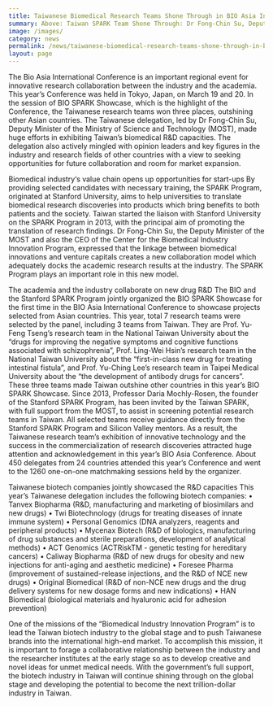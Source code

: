 ```yaml
---
title: Taiwanese Biomedical Research Teams Shone Through in BIO Asia International Conference
summary: Above: Taiwan SPARK Team Shone Through: Dr Fong-Chin Su, Deputy Minister of the MOST (4th from the right), Dr Woei-Jer Chuang, Director of the Department of Life Sciences of the MOST (3rd from the left), Prof. Yu-Feng Tseng of National Taiwan University (2nd from the right), Prof. Yu-Ching Lee of the Taipei Medical University (3rd from the right in the back row) and other team members.
image: /images/
category: news
permalink: /news/taiwanese-biomedical-research-teams-shone-through-in-bio-asia-international-conference/
layout: page
---
```


The Bio Asia International Conference is an important regional event for innovative research collaboration between the industry and the academia.  This year’s Conference was held in Tokyo, Japan, on March 19 and 20.  In the session of BIO SPARK Showcase, which is the highlight of the Conference, the Taiwanese research teams won three places, outshining other Asian countries.   The Taiwanese delegation, led by Dr Fong-Chin Su, Deputy Minister of the Ministry of Science and Technology (MOST), made huge efforts in exhibiting Taiwan’s biomedical R&D capacities.  The delegation also actively mingled with opinion leaders and key figures in the industry and research fields of other countries with a view to seeking opportunities for future collaboration and room for market expansion. 

Biomedical industry‘s value chain opens up opportunities for start-ups
By providing selected candidates with necessary training, the SPARK Program, originated at Stanford University, aims to help universities to translate biomedical research discoveries into products which bring benefits to both patients and the society.  Taiwan started the liaison with Stanford University on the SPARK Program in 2013, with the principal aim of promoting the translation of research findings. 
Dr Fong-Chin Su, the Deputy Minister of the MOST and also the CEO of the Center for the Biomedical Industry Innovation Program, expressed that the linkage between biomedical innovations and venture capitals creates a new collaboration model which adequately docks the academic research results at the industry.  The SPARK Program plays an important role in this new model. 

The academia and the industry collaborate on new drug R&D
The BIO and the Stanford SPARK Program jointly organized the BIO SPARK Showcase for the first time in the BIO Asia International Conference to showcase projects selected from Asian countries.  This year, total 7 research teams were selected by the panel, including 3 teams from Taiwan.  They are Prof. Yu-Feng Tseng’s research team in the National Taiwan University about the “drugs for improving the negative symptoms and cognitive functions associated with schizophrenia”, Prof. Ling-Wei Hsin’s research team in the National Taiwan University about the “first-in-class new drug for treating intestinal fistula”, and Prof. Yu-Ching Lee’s research team in Taipei Medical University about the “the development of antibody drugs for cancers”.  These three teams made Taiwan outshine other countries in this year’s BIO SPARK Showcase.
Since 2013, Professor Daria Mochly-Rosen, the founder of the Stanford SPARK Program, has been invited by the Taiwan SPARK, with full support from the MOST, to assist in screening potential research teams in Taiwan.  All selected teams receive guidance directly from the Stanford SPARK Program and Silicon Valley mentors.  As a result, the Taiwanese research team’s exhibition of innovative technology and the success in the commercialization of research discoveries attracted huge attention and acknowledgement in this year’s BIO Asia Conference.  About 450 delegates from 24 countries attended this year’s Conference and went to the 1260 one-on-one matchmaking sessions held by the organizer. 

Taiwanese biotech companies jointly showcased the R&D capacities
This year’s Taiwanese delegation includes the following biotech companies: 
•	Tanvex Biopharma (R&D, manufacturing and marketing of biosimilars and new drugs)
•	Twi Biotechnology (drugs for treating diseases of innate immune system)
•	Personal Genomics (DNA analyzers, reagents and peripheral products)
•	Mycenax Biotech (R&D of biologics, manufacturing of drug substances and sterile preparations, development of analytical methods)
•	ACT Genomics (ACTRiskTM - genetic testing for hereditary cancers)
•	Caliway Biopharma (R&D of new drugs for obesity and new injections for anti-aging and aesthetic medicine)
•	Foresee Pharma (improvement of sustained-release injections, and the R&D of NCE new drugs)
•	Original Biomedical (R&D of non-NCE new drugs and the drug delivery systems for new dosage forms and new indications)
•	HAN Biomedical (biological materials and hyaluronic acid for adhesion prevention)

One of the missions of the “Biomedical Industry Innovation Program” is to lead the Taiwan biotech industry to the global stage and to push Taiwanese brands into the international high-end market.  To accomplish this mission, it is important to forage a collaborative relationship between the industry and the researcher institutes at the early stage so as to develop creative and novel ideas for unmet medical needs. With the government’s full support, the biotech industry in Taiwan will continue shining through on the global stage and developing the potential to become the next trillion-dollar industry in Taiwan.
 
